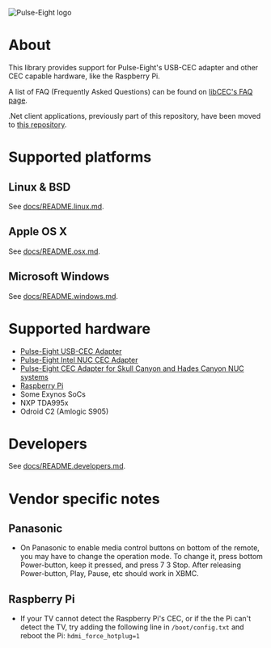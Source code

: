 ![Pulse-Eight logo](https://pulseeight.files.wordpress.com/2016/02/pulse-eight-logo-white-on-green.png?w=200)

# About
This library provides support for Pulse-Eight's USB-CEC adapter and other CEC capable hardware, like the Raspberry Pi.

A list of FAQ (Frequently Asked Questions) can be found on [libCEC's FAQ page](http://libcec.pulse-eight.com/faq).

.Net client applications, previously part of this repository, have been moved to [this repository](https://github.com/Pulse-Eight/cec-dotnet).

# Supported platforms

## Linux & BSD
See [docs/README.linux.md](docs/README.linux.md).

## Apple OS X
See [docs/README.osx.md](docs/README.osx.md).

## Microsoft Windows
See [docs/README.windows.md](docs/README.windows.md).

# Supported hardware
* [Pulse-Eight USB-CEC Adapter](https://www.pulse-eight.com/p/104/usb-hdmi-cec-adapter)
* [Pulse-Eight Intel NUC CEC Adapter](https://www.pulse-eight.com/p/154/intel-nuc-hdmi-cec-adapter)
* [Pulse-Eight CEC Adapter for Skull Canyon and Hades Canyon NUC systems](https://www.pulse-eight.com/p/207/skull-canyon-nuc-cec-adapter)
* [Raspberry Pi](https://www.raspberrypi.org/)
* Some Exynos SoCs
* NXP TDA995x
* Odroid C2 (Amlogic S905)

# Developers
See [docs/README.developers.md](docs/README.developers.md).

# Vendor specific notes

## Panasonic
* On Panasonic to enable media control buttons on bottom of the remote, you may have to change the operation mode. To change it, press bottom Power-button, keep it pressed, and press 7 3 Stop. After releasing Power-button, Play, Pause, etc should work in XBMC.

## Raspberry Pi
* If your TV cannot detect the Raspberry Pi's CEC, or if the the Pi can't detect the TV, try adding the following line in `/boot/config.txt` and reboot the Pi: `hdmi_force_hotplug=1`
